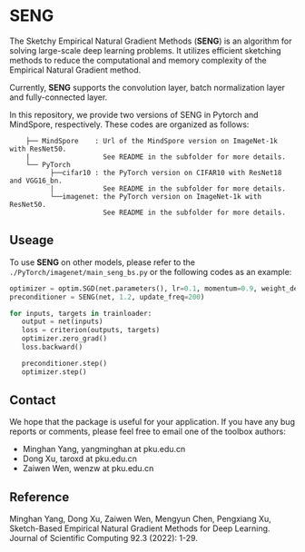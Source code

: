 
# SENG

The Sketchy Empirical Natural Gradient Methods (**SENG**) is an algorithm for solving large-scale deep learning problems. It utilizes efficient sketching methods to reduce the computational and memory complexity of the Empirical Natural Gradient method.

Currently, **SENG** supports the convolution layer, batch normalization layer and fully-connected layer. 

In this repository, we provide two versions of SENG in Pytorch and MindSpore, respectively. These codes are organized as follows:

```Current-Folder
    ├── MindSpore    : Url of the MindSpore version on ImageNet-1k with ResNet50. 
    |                  See README in the subfolder for more details.  
    └── PyTorch
          ├──cifar10 : the PyTorch version on CIFAR10 with ResNet18 and VGG16_bn. 
          |            See README in the subfolder for more details.
          └──imagenet: the PyTorch version on ImageNet-1k with ResNet50. 
                       See README in the subfolder for more details.
```

## Useage
To use **SENG** on other models, please refer to the `./PyTorch/imagenet/main_seng_bs.py` or the following codes as an example:

  ```python
  optimizer = optim.SGD(net.parameters(), lr=0.1, momentum=0.9, weight_decay=5e-4)
  preconditioner = SENG(net, 1.2, update_freq=200)

  for inputs, targets in trainloader:
     output = net(inputs)
     loss = criterion(outputs, targets)
     optimizer.zero_grad()
     loss.backward()

     preconditioner.step()
     optimizer.step()
  ```

## Contact 

We hope that the package is useful for your application. If you have any bug reports or comments, please feel free to email one of the toolbox authors:

- Minghan Yang, yangminghan at pku.edu.cn
- Dong Xu, taroxd at pku.edu.cn
- Zaiwen Wen, wenzw at pku.edu.cn

## Reference

Minghan Yang, Dong Xu, Zaiwen Wen, Mengyun Chen, Pengxiang Xu, Sketch-Based Empirical Natural Gradient Methods for Deep Learning. Journal of Scientific Computing 92.3 (2022): 1-29.
